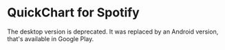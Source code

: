 # QuickChart for Spotify
The desktop version is deprecated. It was replaced by an Android version, that's available in Google Play.
